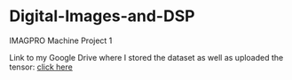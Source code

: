 # Digital-Images-and-DSP
IMAGPRO Machine Project 1

Link to my Google Drive where I stored the dataset as well as uploaded the tensor: [click here](https://drive.google.com/drive/folders/1zI-M_YYhrMe_kFT1kAE074OyjwHW22qQ?usp=sharing)
